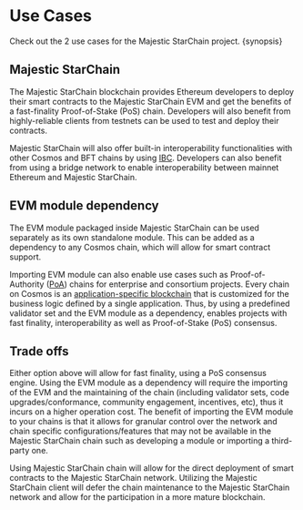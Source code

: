 <!--
order: 3
-->

# Use Cases

Check out the 2 use cases for the Majestic StarChain project. {synopsis}

## Majestic StarChain

The Majestic StarChain blockchain provides Ethereum developers to deploy their smart contracts to the
Majestic StarChain EVM and get the benefits of a fast-finality Proof-of-Stake (PoS) chain. Developers will
also benefit from highly-reliable clients from testnets can be used to test and deploy their
contracts.

Majestic StarChain will also offer built-in interoperability functionalities with other Cosmos and BFT chains by using [IBC](https://cosmos.network/ibc). Developers can also benefit from using a bridge network to enable interoperability between mainnet Ethereum and Majestic StarChain.

## EVM module dependency

The EVM module packaged inside
Majestic StarChain can be used separately as its own standalone module. This can be added as a dependency to
any Cosmos chain, which will allow for smart contract support.

Importing EVM module can also enable use cases such as Proof-of-Authority
([PoA](https://en.wikipedia.org/wiki/Proof_of_authority)) chains for enterprise and consortium
projects. Every chain on Cosmos is an [application-specific
blockchain](https://docs.cosmos.network/master/intro/why-app-specific.html) that is customized for
the business logic defined by a single application. Thus, by using a predefined validator set and
the EVM module as a dependency, enables projects with fast finality, interoperability as well as
Proof-of-Stake (PoS) consensus.

## Trade offs

Either option above will allow for fast finality, using a PoS consensus engine. Using the EVM module
as a dependency will require the importing of the EVM and the maintaining of the chain (including
validator sets, code upgrades/conformance, community engagement, incentives, etc), thus it incurs on a
higher operation cost. The benefit of importing the EVM module to your chains is that it allows for
granular control over the network and chain specific configurations/features that may not be
available in the Majestic StarChain chain such as developing a module or importing a third-party one.

Using Majestic StarChain chain will allow for the direct deployment of smart contracts to the Majestic StarChain
network. Utilizing the Majestic StarChain client will defer the chain maintenance to the Majestic StarChain network
and allow for the participation in a more mature blockchain.
